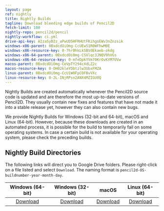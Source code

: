 ```yaml
---
layout: page
ref: nightly
title: Nightly Builds
tagline: Download bleeding edge builds of Pencil2D
fetch-limit: 100
nightly-repo: pencil2d/pencil
nightly-workflow: ci.yml
drive-api-key: AIzaSyD2z_aPwUD5HFRHUtFKihgoEWv3nZnzsik
windows-x86-parent: 0BxdcdOiOmg-CcUEwS1R0WFhwM0E
windows-x86-resource-key: 0-7hr0hkLkSBVdEkaeb-okdg
windows-x86-64-parent: 0BxdcdOiOmg-CSVlqc3JNQV9hVGs
windows-x86-64-resource-key: 0-mfeDpkYVm70KrOvKYM7UVw
macos-parent: 0BxdcdOiOmg-CeVpTY294cXdLZ2c
macos-resource-key: 0-OH02kleYDbtzlw3UbxFMZA
linux-parent: 0BxdcdOiOmg-CcU1WOFpCOFBvVXc
linux-resource-key: 0-2L-INjRPsn2ANX4MZIGU0Q
---
```


Nightly Builds are created automatically whenever the Pencil2D source code is updated and are therefore the most
up-to-date versions of Pencil2D. They usually contain new fixes and features that have not made it into a stable release
yet, however they can also contain new bugs.

We provide Nightly Builds for Windows (32-bit and 64-bit), macOS and Linux (64-bit). However, because these downloads
are created in an automated process, it is possible for the build to temporarily fail on some operating systems. In case
a certain build is not available for your operating system, please check the preceding builds.

<style>
#nightly-builds > li {
  padding: .5em;
}
#nightly-builds > li::marker {
  content: "(" attr(value) ") ";
  color: #bbbbbb;
}
#nightly-builds > li:first-child {
  background-color: #f3f6fa;
}
#nightly-builds summary {
  cursor: pointer;
  display: list-item;
  width: 100%;
}

#nightly-builds details:not([open]) summary {
  white-space: nowrap;
  overflow: hidden;
  text-overflow: ellipsis;
}

#nightly-builds ul {
  padding-left: 2em;
}
#nightly-builds ul li {
  margin-top: .5em;
}
</style>

<noscript id="build-dirs">
<h2>Nightly Build Directories</h2>
<p>The following links will direct you to Google Drive folders. Please right-click on a file listed and select <code>Download</code>. The naming format is <code>pencil2d-OS-buildnumber-year-month-day</code>.</p>

<table>
  <thead>
    <tr>
      <th style="text-align: center">Windows (64-bit)</th>
      <th style="text-align: center">Windows (32-bit)</th>
      <th style="text-align: center">macOS</th>
      <th style="text-align: center">Linux (64-bit)</th>
    </tr>
  </thead>
  <tbody>
    <tr>
    <td style="text-align: center"><a href="https://drive.google.com/drive/folders/{{page.windows-x86-64-parent}}?resourcekey={{page.windows-x86-64-resource-key}}&usp=sharing">Download</a></td>
    <td style="text-align: center"><a href="https://drive.google.com/drive/folders/{{page.windows-x86-parent}}?resourcekey={{page.windows-x86-64-resource-key}}&usp=sharing">Download</a></td>
    <td style="text-align: center"><a href="https://drive.google.com/drive/folders/{{page.macos-parent}}?resourcekey={{page.macos-resource-key}}&usp=sharing">Download</a></td>
    <td style="text-align: center"><a href="https://drive.google.com/drive/folders/{{page.linux-parent}}?resourcekey={{page.linux-resource-key}}&usp=sharing">Download</a></td>
    </tr>
  </tbody>
</table>
</noscript>

<ol id="nightly-builds"></ol>

<script src="nightly_fetch.js"></script>
<script>
  "use strict";
  (function() {
    let hasFallenBack = false;
    function displayFallback() {
      if (hasFallenBack) return;

      const nightlyLoading = document.getElementById("nightly-loading");
      nightlyLoading.style.display = "none";
      const buildDirs = document.createElement("div");
      buildDirs.innerHTML = document.getElementById("build-dirs").innerHTML;
      nightlyLoading.parentNode.append(buildDirs);
      hasFallenBack = true;
    }

    function showError(message) {
      displayFallback();
      const nightlyLoading = document.getElementById("nightly-loading");
      const errorMessage = document.createElement("blockquote");
      errorMessage.textContent = message;
      nightlyLoading.parentNode.insertBefore(errorMessage, nightlyLoading.nextSibling);
    }

    function showWarning(message) {
      displayFallback();
      const nightlyLoading = document.getElementById("nightly-loading");
      const warningMessage = document.createElement("blockquote");
      warningMessage.textContent = message;
      nightlyLoading.parentNode.insertBefore(warningMessage, nightlyLoading.nextSibling);
    }

    // Add loading message
    {
      const nightlyBuilds = document.getElementById("nightly-builds");
      const nightlyLoading = document.createElement("blockquote");
      nightlyLoading.id = "nightly-loading";
      nightlyLoading.appendChild(document.createTextNode("Loading\u2026"));
      nightlyBuilds.parentNode.insertBefore(nightlyLoading, nightlyBuilds);
    }

    const fetcher = new NightlyBuildFetcher("{{page.drive-api-key}}", {{page.fetch-limit}});
    fetcher.addGithubActionsResource("{{page.nightly-repo}}", "{{page.nightly-workflow}}", "runs");
    fetcher.addGDriveResource("{{page.windows-x86-parent}}", "{{page.windows-x86-resource-key}}", "win32");
    fetcher.addGDriveResource("{{page.windows-x86-64-parent}}", "{{page.windows-x86-64-resource-key}}", "win64");
    fetcher.addGDriveResource("{{page.macos-parent}}", "{{page.macos-resource-key}}", "macos");
    fetcher.addGDriveResource("{{page.linux-parent}}", "{{page.linux-resource-key}}", "linux");

    fetcher.fetchAll().then(fetch_results => {
      if (Object.keys(fetch_results).length <= 1) {
        showError("There was an error automatically retrieving the nightly build data.");
        return;
      }
      if ("runs" in fetch_results) {
        const aggregatedData = {};

        // Collect all the per-OS download links for each run
        for (let os of ["win32", "win64", "macos", "linux"]) {
          if (!(os in fetch_results)) {
            showWarning(`Warning: Could not get data for ${os}`);
            continue;
          }
          const folder = fetch_results[os];

          for (let file of folder.files) {
            const match = file.originalFilename.match(/^pencil2d-\w+-(\d+)-\d{4}-\d{2}-\d{2}.(zip|AppImage)$/);
            if (match === null) {
              // File name didn't match, don't know what to do with it
              continue;
            }
            const runNumber = match[1];
            if (runNumber in aggregatedData === false) {
              aggregatedData[runNumber] = {};
            }
            aggregatedData[runNumber][os] = file.webContentLink;
          }
        }

        // Add the metadata for all the runs that we have files for
        for (let run of fetch_results["runs"].workflow_runs) {
          if (run.run_number in aggregatedData) {
            aggregatedData[run.run_number]["commit"] = run.head_commit
            aggregatedData[run.run_number]["run_url"] = run.html_url
          }
        }

        // Let's "render" our data
        const nightlyList = document.getElementById("nightly-builds");

        const nightlyListTitle = document.createElement("h2");
        nightlyListTitle.textContent = "Nightly Build List";
        nightlyList.parentNode.insertBefore(nightlyListTitle, nightlyList);

        let detailsOpen = true;
        for (let [runNumber, data] of Object.entries(aggregatedData).sort((a, b) => Math.sign(b[0] - a[0]))) {
          const buildItem = document.createElement("li");
          buildItem.value = runNumber;
          const details = document.createElement("details");
          // Open the first entry by default
          details.open = detailsOpen;
          detailsOpen = false;
          const summary = document.createElement("summary");
          if ("commit" in data) {
            // Build summary - timestamp + (linked) commit message
            const timestamp = new Date(data.commit.timestamp);
            const dateMessage = document.createElement("span")
            dateMessage.textContent = timestamp.toLocaleString("en-US", {"dateStyle": "medium"}) + " \u2013 ";
            dateMessage.title = timestamp.toLocaleString("en-US", {"dateStyle": "long", "timeStyle": "long"});
            summary.appendChild(dateMessage);
            const commitLink = document.createElement("a");
            commitLink.appendChild(document.createTextNode(data.commit.message.split("\n")[0]));
            commitLink.href = `https://github.com/{{page.nightly-repo}}/commit/${data.commit.id}`;
            summary.appendChild(commitLink);
          } else {
            // Got no metadata about this run :(
            summary.appendChild(document.createTextNode("Unable to retrieve information"));
          }
          details.appendChild(summary);

          // Add the actual details area...
          const linkList = document.createElement("ul");

          // ...with the download links...
          const downloadList = document.createElement("li");
          let text = "Download for ";
          for (let [os, osName] of [["win32", "Windows (32-bit)"], ["win64", "Windows (64-bit)"], ["macos", "macOS"], ["linux", "Linux (64-bit)"]]) {
            if (os in data === false) {
              continue; // No download for this OS
            }

            downloadList.appendChild(document.createTextNode(text));
            text = ' \u2022 '; // bullet
            const downloadLink = document.createElement("a");
            downloadLink.appendChild(document.createTextNode(osName));
            downloadLink.href = data[os];
            downloadList.appendChild(downloadLink);
          }
          linkList.appendChild(downloadList);

          // ...and the link to the build details
          if ("run_url" in data) {
            const buildDetails = document.createElement("li");
            buildDetails.appendChild(document.createTextNode("View "));
            const detailsLink = document.createElement("a");
            detailsLink.appendChild(document.createTextNode("build details"));
            detailsLink.href = data.run_url;
            buildDetails.appendChild(detailsLink);
            linkList.appendChild(buildDetails);
          }

          details.appendChild(linkList);
          buildItem.appendChild(details);
          nightlyList.appendChild(buildItem);
        }
        // Remove the loading message
        document.getElementById("nightly-loading").remove();
      }
      else {
        showError("There was an error automatically fetching the build data.");
        return;
      }
    }).catch(error => {
      console.error(error);
      showError("There was an error automatically fetching the build data.");
    });
  })();
</script>
